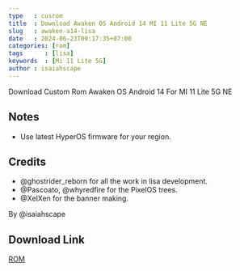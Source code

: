 ```yaml
---
type   : cusrom
title  : Download Awaken OS Android 14 MI 11 Lite 5G NE
slug   : awaken-a14-lisa
date   : 2024-06-23T09:17:35+07:00
categories: [rom]
tags      : [lisa]
keywords  : [Mi 11 Lite 5G]
author : isaiahscape
---
```


Download Custom Rom Awaken OS Android 14 For MI 11 Lite 5G NE

## Notes
- Use latest HyperOS firmware for your region.

## Credits
- @ghostrider_reborn for all the work in lisa development.
- @Pascoato, @whyredfire for the PixelOS trees.
- @XelXen for the banner making.

By @isaiahscape


## Download Link
[ROM](https://gofile.io/d/CmfXk1)
